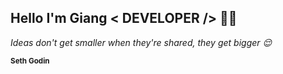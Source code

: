 <h2>Hello I'm Giang < DEVELOPER /> 👋🏼 </h2>
<!--   <img style="width: 100%; height: 700px;" src="https://i.pinimg.com/originals/a7/2b/1a/a72b1aa94154e5ce6a1e1efaed96e424.jpg">   -->
  <p><i>Ideas don't get smaller when they're shared, they get bigger 😌</i></p>
 
  <p><sub><b>Seth Godin</b></sub></p>
